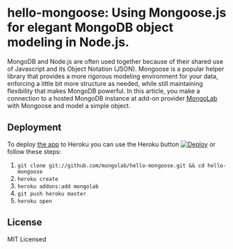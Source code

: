 # hello-mongoose: Using Mongoose.js for elegant MongoDB object modeling in Node.js.  

MongoDB and Node.js are often used together because of their shared use of Javascript and its Object Notation (JSON).  Mongoose is a popular helper library that provides a more rigorous modeling environment for your data, enforcing a little bit more structure as needed, while still maintaining flexibility that makes MongoDB powerful.  In this article, you make a connection to a hosted MongoDB instance at add-on provider [MongoLab](http://mongolab.com) with Mongoose and model a simple object.  

## Deployment

To deploy [the app](http://hello-mongoose.herokuapp.com/) to Heroku you can use the Heroku button [![Deploy](https://www.herokucdn.com/deploy/button.png)](https://heroku.com/deploy) or follow these steps:

1. `git clone git://github.com/mongolab/hello-mongoose.git && cd hello-mongoose`
2. `heroku create`
3. `heroku addons:add mongolab`
3. `git push heroku master`
4. `heroku open`

## License

MIT Licensed
